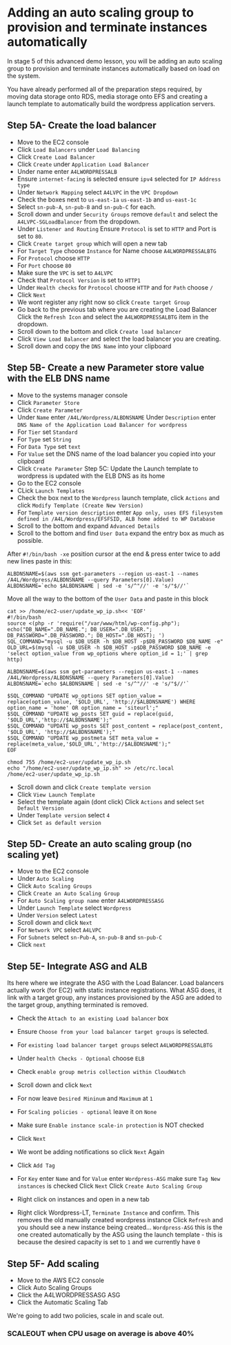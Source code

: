 # Adding an auto scaling group to provision and terminate instances automatically

In stage 5 of this advanced demo lesson, you will be adding an auto scaling group to provision and terminate instances automatically based on load on the system.

You have already performed all of the preparation steps required, by moving data storage onto RDS, media storage onto EFS and creating a launch template to automatically build the wordpress application servers.

## Step 5A- Create the load balancer

* Move to the EC2 console
* Click ````Load Balancers```` under ````Load Balancing````
* Click ````Create Load Balancer````
* Click ````Create```` under ````Application Load Balancer````
* Under name enter ````A4LWORDPRESSALB````
* Ensure ````internet-facing```` is selected ensure ````ipv4```` selected for ````IP Address type````
* Under ````Network Mapping```` select ````A4LVPC```` in the ````VPC Dropdown````
* Check the boxes next to ````us-east-1a```` ````us-east-1b```` and ````us-east-1c````
* Select ````sn-pub-A````, ````sn-pub-B```` and ````sn-pub-C```` for each.
* Scroll down and under ````Security Groups```` remove ````default```` and select the ````A4LVPC-SGLoadBalancer```` from the dropdown.
* Under ````Listener and Routing```` Ensure ````Protocol```` is set to ````HTTP```` and Port is set to ````80````.
* Click ````Create target group```` which will open a new tab
* For ````Target Type```` choose ````Instance```` for Name choose ````A4LWORDPRESSALBTG````
* For ````Protocol```` choose ````HTTP````
* For ````Port```` choose ````80````
* Make sure the ````VPC```` is set to ````A4LVPC````
* Check that ````Protocol Version```` is set to ````HTTP1````
* Under ````Health checks```` for ````Protocol```` choose ````HTTP```` and for ````Path```` choose ````/````
* Click ````Next````
* We wont register any right now so click ````Create target Group````
* Go back to the previous tab where you are creating the Load Balancer Click the ````Refresh Icon```` and select the ````A4LWORDPRESSALBTG```` item in the dropdown.
* Scroll down to the bottom and click ````Create load balancer````
* Click ````View Load Balancer```` and select the load balancer you are creating.
* Scroll down and copy the ````DNS Name```` into your clipboard

## Step 5B- Create a new Parameter store value with the ELB DNS name

* Move to the systems manager console
* Click ````Parameter Store````
* Click ````Create Parameter````
* Under ````Name```` enter ````/A4L/Wordpress/ALBDNSNAME```` Under ````Description```` enter ````DNS Name of the Application Load Balancer for wordpress````
* For ````Tier```` set ````Standard````
* For ````Type```` set ````String````
* For ````Data Type```` set ````text````
* For ````Value```` set the DNS name of the load balancer you copied into your clipboard 
* Click ````Create Parameter````
Step 5C: Update the Launch template to wordpress is updated with the ELB DNS as its home
* Go to the EC2 console
* CLick ````Launch Templates````
* Check the box next to the ````Wordpress```` launch template, click ````Actions```` and click ````Modify Template (Create New Version)````
* For ````Template version description```` enter ````App only, uses EFS filesystem defined in /A4L/Wordpress/EFSFSID, ALB home added to WP Database````
* Scroll to the bottom and expand ````Advanced Details````
* Scroll to the bottom and find ````User Data```` expand the entry box as much as possible.

After ````#!/bin/bash -xe```` position cursor at the end & press enter twice to add new lines paste in this:

```
ALBDNSNAME=$(aws ssm get-parameters --region us-east-1 --names /A4L/Wordpress/ALBDNSNAME --query Parameters[0].Value)
ALBDNSNAME=`echo $ALBDNSNAME | sed -e 's/^"//' -e 's/"$//'`
```
Move all the way to the bottom of the ````User Data```` and paste in this block

```
cat >> /home/ec2-user/update_wp_ip.sh<< 'EOF'
#!/bin/bash
source <(php -r 'require("/var/www/html/wp-config.php"); echo("DB_NAME=".DB_NAME."; DB_USER=".DB_USER."; DB_PASSWORD=".DB_PASSWORD."; DB_HOST=".DB_HOST); ')
SQL_COMMAND="mysql -u $DB_USER -h $DB_HOST -p$DB_PASSWORD $DB_NAME -e"
OLD_URL=$(mysql -u $DB_USER -h $DB_HOST -p$DB_PASSWORD $DB_NAME -e 'select option_value from wp_options where option_id = 1;' | grep http)

ALBDNSNAME=$(aws ssm get-parameters --region us-east-1 --names /A4L/Wordpress/ALBDNSNAME --query Parameters[0].Value)
ALBDNSNAME=`echo $ALBDNSNAME | sed -e 's/^"//' -e 's/"$//'`

$SQL_COMMAND "UPDATE wp_options SET option_value = replace(option_value, '$OLD_URL', 'http://$ALBDNSNAME') WHERE option_name = 'home' OR option_name = 'siteurl';"
$SQL_COMMAND "UPDATE wp_posts SET guid = replace(guid, '$OLD_URL','http://$ALBDNSNAME');"
$SQL_COMMAND "UPDATE wp_posts SET post_content = replace(post_content, '$OLD_URL', 'http://$ALBDNSNAME');"
$SQL_COMMAND "UPDATE wp_postmeta SET meta_value = replace(meta_value,'$OLD_URL','http://$ALBDNSNAME');"
EOF

chmod 755 /home/ec2-user/update_wp_ip.sh
echo "/home/ec2-user/update_wp_ip.sh" >> /etc/rc.local
/home/ec2-user/update_wp_ip.sh
```

* Scroll down and click ````Create template version````
* Click ````View Launch Template````
* Select the template again (dont click) Click ````Actions```` and select ````Set Default Version````
* Under ````Template version```` select ````4````
* Click ````Set as default version````

## Step 5D- Create an auto scaling group (no scaling yet)

* Move to the EC2 console
* Under ````Auto Scaling````
* Click ````Auto Scaling Groups````
* Click ````Create an Auto Scaling Group````
* For ````Auto Scaling group name```` enter ````A4LWORDPRESSASG````
* Under ````Launch Template```` select ````Wordpress````
* Under ````Version```` select ````Latest````
* Scroll down and click ````Next````
* For ````Network VPC```` select ````A4LVPC````
* For ````Subnets```` select ````sn-Pub-A````, ````sn-pub-B```` and ````sn-pub-C````
* Click ````next````

## Step 5E- Integrate ASG and ALB
Its here where we integrate the ASG with the Load Balancer. Load balancers actually work (for EC2) with static instance registrations. What ASG does, it link with a target group, any instances provisioned by the ASG are added to the target group, anything terminated is removed.

* Check the ````Attach to an existing Load balancer```` box
* Ensure ````Choose from your load balancer target groups```` is selected.
* For ````existing load balancer target groups```` select ````A4LWORDPRESSALBTG````
* Under ````health Checks - Optional```` choose ````ELB````
* Check ````enable group metris collection within CloudWatch````

* Scroll down and click ````Next````

* For now leave ````Desired Mininum```` and ````Maximum```` at ````1````
* For ````Scaling policies - optional```` leave it on ````None````
* Make sure ````Enable instance scale-in protection```` is NOT checked
* Click ````Next````
* We wont be adding notifications so click ````Next```` Again
* Click ````Add Tag````
* For ````Key```` enter ````Name```` and for ````Value```` enter ````Wordpress-ASG```` make sure ````Tag New instances```` is checked Click ````Next```` Click ````Create Auto Scaling Group````

* Right click on instances and open in a new tab
* Right click Wordpress-LT, ````Terminate Instance```` and confirm.
This removes the old manually created wordpress instance Click ````Refresh```` and you should see a new instance being created... ````Wordpress-ASG```` this is the one created automatically by the ASG using the launch template - this is because the desired capacity is set to ````1```` and we currently have ````0````

## Step 5F- Add scaling
* Move to the AWS EC2 console
* Click Auto Scaling Groups
* Click the A4LWORDPRESSASG ASG
* Click the Automatic Scaling Tab

We're going to add two policies, scale in and scale out.
### SCALEOUT when CPU usage on average is above 40%

